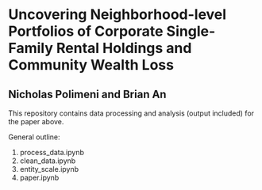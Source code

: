 # Uncovering Neighborhood-level Portfolios of Corporate Single-Family Rental Holdings and Community Wealth Loss
## Nicholas Polimeni and Brian An

This repository contains data processing and analysis (output included) for the paper above.

General outline:
1. process_data.ipynb
2. clean_data.ipynb
3. entity_scale.ipynb
4. paper.ipynb
